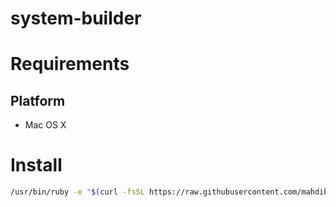 # system-builder

# Requirements

## Platform

* Mac OS X


# Install

```bash
/usr/bin/ruby -e "$(curl -fsSL https://raw.githubusercontent.com/mahdihastie/system-builder/master/install.sh)"
```
